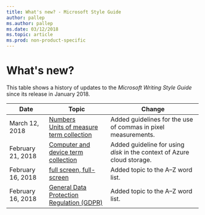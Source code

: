 ```yaml
---
title: What's new? - Microsoft Style Guide
author: pallep
ms.author: pallep
ms.date: 03/12/2018
ms.topic: article
ms.prod: non-product-specific
---
```


# What's new?

This table shows a history of updates to the *Microsoft Writing Style Guide* since its release in January 2018.

**Date**|**Topic**|**Change**
--|--|--
March 12, 2018|[Numbers](/style-guide/numbers)<br />[Units of measure term collection](/style-guide/a-z-word-list-term-collections/term-collections/units-of-measure-terms)|Added guidelines for the use of commas in pixel measurements.
February 21, 2018|[Computer and device term collection](/style-guide/a-z-word-list-term-collections/term-collections/computer-device-terms)|Added guideline for using *disk* in the context of Azure cloud storage.
February 16, 2018|[full screen, full-screen](/style-guide/a-z-word-list-term-collections/f/full-screen)|Added topic to the A–Z word list.
February 16, 2018|[General Data Protection Regulation (GDPR)](/style-guide/a-z-word-list-term-collections/g/general-data-protection-regulation-gdpr)|Added topic to the A–Z word list.
